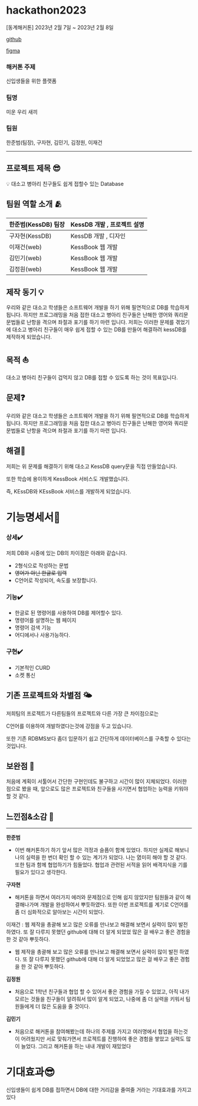 # **hackathon2023**

[동계해커톤] 2023년 2월 7일 ~ 2023년 2월 8일

[github](https://github.com/Miun-ulisaekki)

[figma](https://www.figma.com/file/G4sc9FPy2KrlT1WPlcRPCW/%EB%AF%B8%EC%9A%B4%EC%9A%B0%EB%A6%AC%EC%83%88%EB%81%BC?node-id=0%3A1)



### **해커톤 주제**

신입생들을 위한 플랫폼

### **팀명**

미운 우리 새끼

### **팀원**

한준범(팀장), 구자현, 김민기, 김정원, 이재건

---


## 프로젝트 제목 😎

<aside>
💡 대소고 병아리 친구들도 쉽게 접할수 있는 Database

</aside>

## 팀원 역할 소개 🫂

| 한준범(KessDB) 팀장 | KessDB 개발 , 프로젝트 설명 |
| --- | --- |
| 구자현(KessDB) | KessDB 개발 , 디자인 |
| 이재건(web) | KessBook 웹 개발 |
| 김민기(web) | KessBook 웹 개발  |
| 김정원(web) | KessBook 웹 개발  |

## 제작 동기 💡

우리와 같은 대소고 학생들은 소프트웨어 개발을 하기 위해 필연적으로 DB를 학습하게 됩니다. 하지만 프로그래밍을 처음 접한 대소고 병아리 친구들은 난해한 영어와  쿼리문 문법들로 난항을 격으며  좌절과 포기를 하기 마련 입니다. 저희는 이러한 문제를 겪었기에 대소고 병아리 친구들이 매우 쉽게 접할 수 있는 DB를 만들어 해결하려 kessDB를 제작하게 되었습니다.

## 목적 ⛵

대소고 병아리 친구들이 겁먹지 않고 DB를 접할 수 있도록 하는 것이 목표입니다.

## 문제❓

우리와 같은 대소고 학생들은 소프트웨어 개발을 하기 위해 필연적으로 DB를 학습하게 됩니다. 하지만 프로그래밍을 처음 접한 대소고 병아리 친구들은 난해한 영어와  쿼리문 문법들로 난항을 격으며  좌절과 포기를 하기 마련 입니다. 

## 해결🎯

저희는 위 문제를 해결하기 위해 대소고 KessDB query문을 직접 만들었습니다. 

또한 학습에 용이하게 KessBook 서비스도 개발했습니다. 

즉, KEssDB와 KEssBook 서비스를 개발하게 되었습니다.

# 기능명세서📜

### 상세✔️

저희 DB와 시중에 있는 DB의 차이점은 아래와 같습니다.

- 2형식으로 작성하는 문법
- ~~영어가 아닌 한글로 입력~~
- C언어로 작성되어, 속도를 보장합니다.

### **기능✔️**

- 한글로 된 명령어를 사용하여 DB를 제어할수 있다.
- 명령어를 설명하는 웹 페이지
- 명령어 검색 기능
- 어디에서나 사용가능하다.

### **구현✔️**

- 기본적인 CURD
- 소켓 통신

## 기존 프로젝트와 차별점 🌤️

저희팀의 프로젝트가 다른팀들의 프로젝트와 다른 가장 큰 차이점으로는

 C언어를 이용하여 개발하였다는것에 강점을 두고 있습니다.

또한 기존 RDBMS보다 좀더 입문하기 쉽고 간단하게 데이터베이스를 구축할 수 있다는 것입니다.

## 보완점 🧩

처음에 계획이 서툴어서 간단한 구현인데도 불구하고 시간이 많이 지체되었다. 이러한 점으로 봤을 때, 앞으로도 많은 프로젝트와 친구들을 사기면서 협업하는 능력을 키워야 할 것 같다.

## 느낀점&소감 🎀

---

**한준범**

- 이번 해커톤하기 하기 앞서 많은 걱정과 슬픔이 함께 있었다. 하지만 실제로 해보니 나의 실력을 한 번더 확인 할 수 있는 계기가 되었다. 나는 엸미히 해야 할 것 같다.  또한 팀과 함께 협업하기가 힘들었다. 협업과 관련된 서적을 읽어 배격지식을 기를 필요가 있다고 생각한다.

**구자현**

- 해커톤을 하면서 여러가지 에러와 문제점으로 인해 쉽지 않았지만 팀원들과 같이 해결해나가며 개발을 완성하여서 뿌듯하였다. 또한 이번 프로젝트를 계기로 C언어를 좀 더 심화적으로 알아보는 시간이 되었다.

이재건 : 웹 제작을 총괄해 보고 많은 오류를 만나보고 해결해 보면서 실력이 많이 발전 하였다. 또 잘 다루지 못했던 github에 대해 더 알게 되었었 많은 걸 배우고 좋은 경험을 한 것 같아 뿌듯하다.

- 웹 제작을 총괄해 보고 많은 오류를 만나보고 해결해 보면서 실력이 많이 발전 하였다. 또 잘 다루지 못했던 github에 대해 더 알게 되었었고 많은 걸 배우고 좋은 경험을 한 것 같아 뿌듯하다.

**김정원**

- 처음으로 1학년 친구들과 협업 할 수 있어서 좋은 경험을 가질 수 있었고, 아직 내가 모르는 것들을 친구들이 알려줘서 많이 알게 되었고, 나중에 좀 더 실력을 키워서 팀원들에게 더 많은 도움을 줄 것이다.

**김민기**

- 처음으로 해커톤을 참여해봤는데 하나의 주제를 가지고 여러명에서 협업을 하는것이 어려웠지만 서로 맞춰가면서 프로젝트를 진행하여 좋은 경험을 쌓았고 실력도 많이 늘었다. 그리고 해커톤을 하는 내내 개발이 재밌었다

# 기대효과😎

신입생들이 쉽게 DB를 접하면서 DB에 대한 거리감을 줄여줄 거라는 기대효과를 가지고 있다
